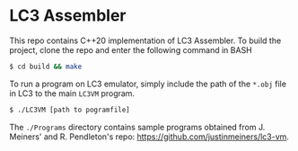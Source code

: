 # LC3 Assembler

This repo contains C++20 implementation of LC3 Assembler. To build the project, clone the repo and enter the following command in BASH

```Bash
$ cd build && make 
```

To run a program on LC3 emulator, simply include the path of the `*.obj` file in LC3 to the main `LC3VM` program. 

```Bash
$ ./LC3VM [path to pogramfile]
```

The `./Programs` directory contains sample programs obtained from J. Meiners' and R. Pendleton's repo: https://github.com/justinmeiners/lc3-vm.  
